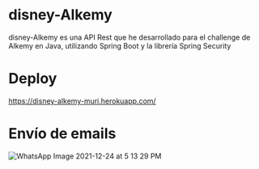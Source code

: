 # disney-Alkemy
disney-Alkemy es una API Rest que he desarrollado para el challenge de Alkemy en Java, utilizando Spring Boot y la librería Spring Security

# Deploy
https://disney-alkemy-muri.herokuapp.com/
 
# Envío de emails
![WhatsApp Image 2021-12-24 at 5 13 29 PM](https://user-images.githubusercontent.com/79877830/147373551-1610e5d0-e118-4362-9515-dc93e8b30448.jpeg)
